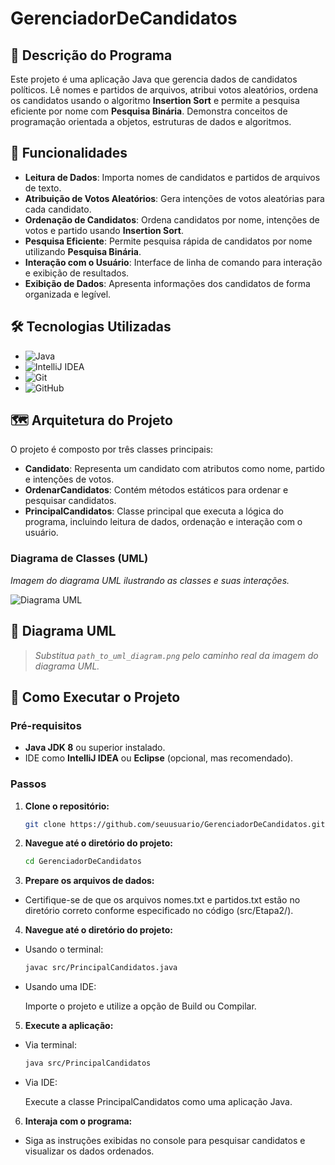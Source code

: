 # GerenciadorDeCandidatos

## 📖 Descrição do Programa

Este projeto é uma aplicação Java que gerencia dados de candidatos políticos. Lê nomes e partidos de arquivos, atribui votos aleatórios, ordena os candidatos usando o algoritmo **Insertion Sort** e permite a pesquisa eficiente por nome com **Pesquisa Binária**. Demonstra conceitos de programação orientada a objetos, estruturas de dados e algoritmos.

## 🌟 Funcionalidades

- **Leitura de Dados**: Importa nomes de candidatos e partidos de arquivos de texto.
- **Atribuição de Votos Aleatórios**: Gera intenções de votos aleatórias para cada candidato.
- **Ordenação de Candidatos**: Ordena candidatos por nome, intenções de votos e partido usando **Insertion Sort**.
- **Pesquisa Eficiente**: Permite pesquisa rápida de candidatos por nome utilizando **Pesquisa Binária**.
- **Interação com o Usuário**: Interface de linha de comando para interação e exibição de resultados.
- **Exibição de Dados**: Apresenta informações dos candidatos de forma organizada e legível.

## 🛠️ Tecnologias Utilizadas

- ![Java](https://img.shields.io/badge/Java-%23ED8B00.svg?style=flat-square&logo=java&logoColor=white)
- ![IntelliJ IDEA](https://img.shields.io/badge/IntelliJ%20IDEA-000000.svg?style=flat-square&logo=intellij-idea&logoColor=white)
- ![Git](https://img.shields.io/badge/Git-%23F05033.svg?style=flat-square&logo=git&logoColor=white)
- ![GitHub](https://img.shields.io/badge/GitHub-%23121011.svg?style=flat-square&logo=github&logoColor=white)

## 🗺️ Arquitetura do Projeto

O projeto é composto por três classes principais:

- **Candidato**: Representa um candidato com atributos como nome, partido e intenções de votos.
- **OrdenarCandidatos**: Contém métodos estáticos para ordenar e pesquisar candidatos.
- **PrincipalCandidatos**: Classe principal que executa a lógica do programa, incluindo leitura de dados, ordenação e interação com o usuário.

### Diagrama de Classes (UML)

*Imagem do diagrama UML ilustrando as classes e suas interações.*

![Diagrama UML](path_to_uml_diagram.png)

## 📝 Diagrama UML

> *Substitua `path_to_uml_diagram.png` pelo caminho real da imagem do diagrama UML.*

## 🚀 Como Executar o Projeto

### Pré-requisitos

- **Java JDK 8** ou superior instalado.
- IDE como **IntelliJ IDEA** ou **Eclipse** (opcional, mas recomendado).

### Passos

1. **Clone o repositório:**

   ```bash
   git clone https://github.com/seuusuario/GerenciadorDeCandidatos.git

2. **Navegue até o diretório do projeto:**

   ```bash
   cd GerenciadorDeCandidatos

3. **Prepare os arquivos de dados:**
- Certifique-se de que os arquivos nomes.txt e partidos.txt estão no diretório correto conforme especificado no código (src/Etapa2/).

4. **Navegue até o diretório do projeto:**

- Usando o terminal:
   ```bash
   javac src/PrincipalCandidatos.java

- Usando uma IDE:

    Importe o projeto e utilize a opção de Build ou Compilar.

5. **Execute a aplicação:**

- Via terminal:
   ```bash
   java src/PrincipalCandidatos

- Via IDE:

  Execute a classe PrincipalCandidatos como uma aplicação Java.

6. **Interaja com o programa:**

- Siga as instruções exibidas no console para pesquisar candidatos e visualizar os dados ordenados.


